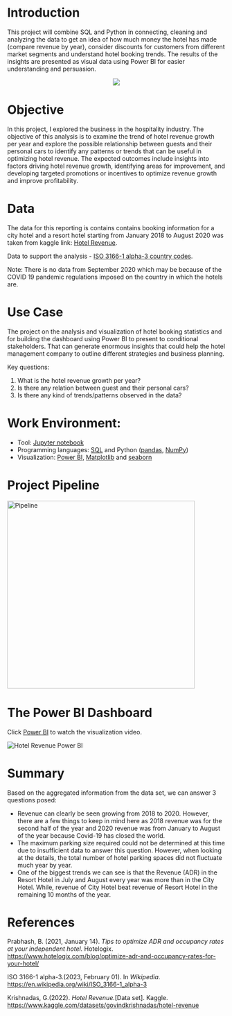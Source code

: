 # Introduction
This project will combine SQL and Python in connecting, cleaning and analyzing the data to get an idea of how much money the hotel has made (compare revenue by year), consider discounts for customers from different market segments and understand hotel booking trends. The results of the insights are presented as visual data using Power BI for easier understanding and persuasion.

<div align="center"><img src=https://user-images.githubusercontent.com/122539964/231317969-cd822ba4-da81-4193-9b61-8dae6fc13335.jpg></div>

# Objective
In this project, I explored the business in the hospitality industry. The objective of this analysis is to examine the trend of hotel revenue growth per year and explore the possible relationship between guests and their personal cars to identify any patterns or trends that can be useful in optimizing hotel revenue. The expected outcomes include insights into factors driving hotel revenue growth, identifying areas for improvement, and developing targeted promotions or incentives to optimize revenue growth and improve profitability.

# Data
The data for this reporting is contains contains booking information for a city hotel and a resort hotel starting from January 2018 to August 2020 was taken from kaggle link: 
[Hotel Revenue](https://www.kaggle.com/datasets/govindkrishnadas/hotel-revenue).

Data to support the analysis - [ISO 3166-1 alpha-3 country codes](https://en.wikipedia.org/wiki/ISO_3166-1_alpha-3).

Note: There is no data from September 2020 which may be because of the COVID 19 pandemic regulations imposed on the country in which the hotels are. 

# Use Case
The project on the analysis and visualization of hotel booking statistics and for building the dashboard using Power BI to present to conditional stakeholders. That can generate enormous insights that could help the hotel management company to outline different strategies and business planning.

Key questions:
1) What is the hotel revenue growth per year?
3) Is there any relation between guest and their personal cars? 
4) Is there any kind of trends/patterns observed in the data?

# Work Environment:
* Tool: [Jupyter notebook](https://jupyter.org/)
* Programming languages: [SQL](https://www.w3schools.com/sql/sql_intro.asp) and Python ([pandas](https://pypi.org/project/pandas/), [NumPy](https://numpy.org/))
* Visualization: [Power BI](https://powerbi.microsoft.com/en-ca/), [Matplotlib](https://matplotlib.org/) and [seaborn](https://seaborn.pydata.org)

# Project Pipeline
<img width="433" alt="Pipeline" src="https://user-images.githubusercontent.com/122539964/231315002-b1f994c5-33d7-4524-992b-d074663e53a0.png">

# The Power BI Dashboard

Click [Power BI](https://clipchamp.com/watch/mhFtWoGVPt6) to watch the visualization video.

![Hotel Revenue Power BI](https://user-images.githubusercontent.com/122539964/232811624-38b3a2ad-d983-4a86-9094-e15e700cfb38.png)

# Summary

Based on the aggregated information from the data set, we can answer 3 questions posed:
* Revenue can clearly be seen growing from 2018 to 2020. However, there are a few things to keep in mind here as 2018 revenue was for the second half of the year and 2020 revenue was from January to August of the year because Covid-19 has closed the world.
* The maximum parking size required could not be determined at this time due to insufficient data to answer this question. However, when looking at the details, the total number of hotel parking spaces did not fluctuate much year by year.
* One of the biggest trends we can see is that the Revenue (ADR) in the Resort Hotel in July and August every year was more than in the City Hotel. While, revenue of City Hotel beat revenue of Resort Hotel in the remaining 10 months of the year.

# References
Prabhash, B. (2021, January 14). _Tips to optimize ADR and occupancy rates at your independent hotel._ Hotelogix. https://www.hotelogix.com/blog/optimize-adr-and-occupancy-rates-for-your-hotel/

ISO 3166-1 alpha-3.(2023, February 01). In _Wikipedia_. https://en.wikipedia.org/wiki/ISO_3166-1_alpha-3  

Krishnadas, G.(2022). _Hotel Revenue._[Data set]. Kaggle. https://www.kaggle.com/datasets/govindkrishnadas/hotel-revenue
